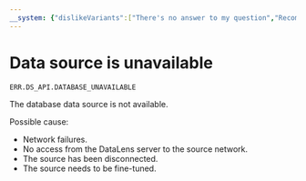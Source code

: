 ```yaml
---
__system: {"dislikeVariants":["There's no answer to my question","Recommendations aren't helpful","Content does not match the title","Other"]}
---
```

# Data source is unavailable

`ERR.DS_API.DATABASE_UNAVAILABLE`

The database data source is not available.

Possible cause:
- Network failures.
- No access from the DataLens server to the source network.
- The source has been disconnected.
- The source needs to be fine-tuned.
